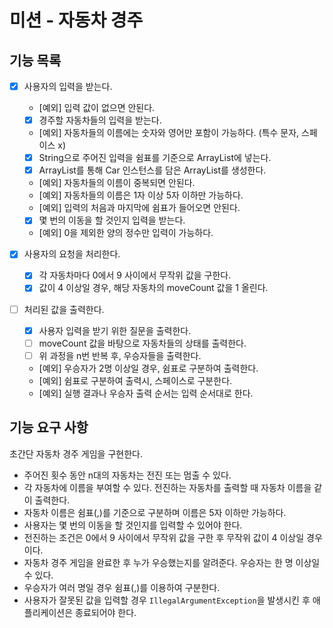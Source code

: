 # 미션 - 자동차 경주

## 기능 목록

- [x] 사용자의 입력을 받는다.
    - [예외] 입력 값이 없으면 안된다.
    - [x] 경주할 자동차들의 입력을 받는다.
    - [예외] 자동차들의 이름에는 숫자와 영어만 포함이 가능하다. (특수 문자, 스페이스 x)
    - [x] String으로 주어진 입력을 쉼표를 기준으로 ArrayList에 넣는다.
    - [x] ArrayList를 통해 Car 인스턴스를 담은 ArrayList를 생성한다.
    - [예외] 자동차들의 이름이 중복되면 안된다.
    - [예외] 자동차들의 이름은 1자 이상 5자 이하만 가능하다.
    - [예외] 입력의 처음과 마지막에 쉼표가 들어오면 안된다.
    - [x] 몇 번의 이동을 할 것인지 입력을 받는다.
    - [예외] 0을 제외한 양의 정수만 입력이 가능하다.

- [x] 사용자의 요청을 처리한다.
    - [x] 각 자동차마다 0에서 9 사이에서 무작위 값을 구한다.
    - [x] 값이 4 이상일 경우, 해당 자동차의 moveCount 값을 1 올린다.

- [ ] 처리된 값을 출력한다.
    - [x] 사용자 입력을 받기 위한 질문을 출력한다.
    - [ ] moveCount 값을 바탕으로 자동차들의 상태를 출력한다.
    - [ ] 위 과정을 n번 반복 후, 우승자들을 출력한다.
    - [예외] 우승자가 2명 이상일 경우, 쉼표로 구분하여 출력한다.
    - [예외] 쉼표로 구분하여 출력시, 스페이스로 구분한다.
    - [예외] 실행 결과나 우승자 출력 순서는 입력 순서대로 한다.

## 기능 요구 사항

초간단 자동차 경주 게임을 구현한다.

- 주어진 횟수 동안 n대의 자동차는 전진 또는 멈출 수 있다.
- 각 자동차에 이름을 부여할 수 있다. 전진하는 자동차를 출력할 때 자동차 이름을 같이 출력한다.
- 자동차 이름은 쉼표(,)를 기준으로 구분하며 이름은 5자 이하만 가능하다.
- 사용자는 몇 번의 이동을 할 것인지를 입력할 수 있어야 한다.
- 전진하는 조건은 0에서 9 사이에서 무작위 값을 구한 후 무작위 값이 4 이상일 경우이다.
- 자동차 경주 게임을 완료한 후 누가 우승했는지를 알려준다. 우승자는 한 명 이상일 수 있다.
- 우승자가 여러 명일 경우 쉼표(,)를 이용하여 구분한다.
- 사용자가 잘못된 값을 입력할 경우 `IllegalArgumentException`을 발생시킨 후 애플리케이션은 종료되어야 한다.
